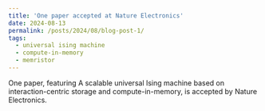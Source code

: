 ```yaml
---
title: 'One paper accepted at Nature Electronics'
date: 2024-08-13
permalink: /posts/2024/08/blog-post-1/
tags:
  - universal ising machine
  - compute-in-memory
  - memristor
---
```


One paper, featuring A scalable universal Ising machine based on interaction-centric storage and compute-in-memory, is accepted by Nature Electronics. 

